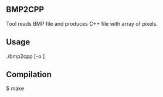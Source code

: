 ## BMP2CPP

Tool reads BMP file and produces C++ file with array of pixels.

## Usage

  ./bmp2cpp <bmp file> [-o <output file>]

## Compilation

  $ make
